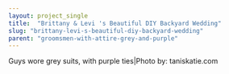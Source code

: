 ```yaml
---
layout: project_single
title:  "Brittany & Levi 's Beautiful DIY Backyard Wedding"
slug: "brittany-levi-s-beautiful-diy-backyard-wedding"
parent: "groomsmen-with-attire-grey-and-purple"
---
```

Guys wore grey suits, with purple ties|Photo by: taniskatie.com